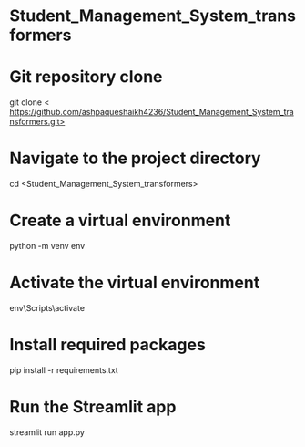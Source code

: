 # Student_Management_System_transformers

# Git repository clone
git clone <
https://github.com/ashpaqueshaikh4236/Student_Management_System_transformers.git>

# Navigate to the project directory
cd <Student_Management_System_transformers>

# Create a virtual environment
python -m venv env

# Activate the virtual environment
env\Scripts\activate

# Install required packages
pip install -r requirements.txt

# Run the Streamlit app
streamlit run app.py

